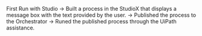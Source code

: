 First Run with Studio 
-> Built a process in the StudioX that displays a message box with the text provided by the user.
-> Published the process to the Orchestrator 
-> Runed the published process through the UiPath assistance.
